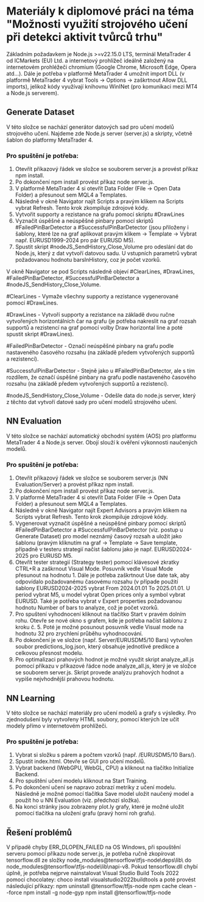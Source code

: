 # Materiály k diplomové práci na téma "Možnosti využití strojového učení při detekci aktivit tvůrců trhu"

Základním požadavkem je Node.js >=v22.15.0 LTS, terminál MetaTrader 4 od ICMarkets (EU) Ltd. a internetový prohlížeč ideálně založený na internetovém prohléžeči chromium (Google Chrome, Microsoft Edge, Opera atd...). Dále je potřeba v platformě MetaTrader 4 umožnit import DLL (v platformě MetaTrader 4 vybrat Tools -> Options -> zaškrtnout Allow DLL imports), jelikož kódy využívají knihovnu WinINet (pro komunikaci mezi MT4 a Node.js serverem).

## Generate Dataset

V této složce se nachází generátor datových sad pro učení modelů strojového učení. 
Najdeme zde Node.js server (server.js) a skripty, včetně šablon do platformy MetaTrader 4. 

### Pro spuštění je potřeba:

1. Otevřít příkazový řádek ve složce se souborem server.js a provést příkaz npm install.
2. Po dokončení npm install provést příkaz node server.js.
3. V platformě MetaTrader 4 si otevřít Data Folder (File -> Open Data Folder) a přesunout sem MQL4 a Templates.
4. Následně v okně Navigator najít Scripts a pravým klikem na Scripts vybrat Refresh. Tento krok zkompiluje zdrojové kódy.
5. Vytvořit supporty a rezistance na grafu pomocí skriptu #DrawLines
6. Vyznačit úspěšné a neúspěšné pinbary pomocí skriptů #FailedPinBarDetector a #SuccessfulPinBarDetector (jsou přiloženy i šablony, které lze na graf aplikovat pravým klikem -> Template -> Vybrat např. EURUSD1999-2024 pro pár EURUSD M5).
7. Spustit skript #nodeJS_SendHistory_Close_Volume pro odeslání dat do Node.js, který z dat vytvoří datovou sadu. U vstupních parametrů vybrat požadovanou hodnotu barsInHistory, coz je počet vzorků.

V okně Navigator se pod Scripts následně objeví #ClearLines, #DrawLines, #FailedPinBarDetector, #SuccessfulPinBarDetector a #nodeJS_SendHistory_Close_Volume.

#ClearLines - Vymaže všechny supporty a rezistance vygenerované pomocí #DrawLines.

#DrawLines - Vytvoří supporty a rezistance na základě dvou ručne vytvořených horizontálních čar na grafu (je potřeba nakreslit na graf rozsah supportů a rezistencí na graf pomocí volby Draw horizontal line a poté spustit skript #DrawLines).

#FailedPinBarDetector - Označí neúspěšné pinbary na grafu podle nastaveného časového rozsahu (na základě předem vytvořených supportů a rezistencí).

#SuccessfulPinBarDetector - Stejně jako u #FailedPinBarDetector, ale s tím rozdílem, že označí úspěšné pinbary na grafu podle nastaveného časového rozsahu (na základě předem vytvořených supportů a rezistencí).

#nodeJS_SendHistory_Close_Volume - Odešle data do node.js server, který z těchto dat vytvoří datové sady pro učení modelů strojového učení.

## NN Evaluation

V této složce se nachází automatický obchodní systém (AOS) pro platformu MetaTrader 4 a Node.js server. Obojí slouží k ověření výkonnosti naučených modelů.

### Pro spuštění je potřeba:

1. Otevřít příkazový řádek ve složce se souborem server.js (NN Evaluation/Server) a provést příkaz npm install.
2. Po dokončení npm install provést příkaz node server.js.
3. V platformě MetaTrader 4 si otevřít Data Folder (File -> Open Data Folder) a přesunout sem MQL4 a Templates.
4. Následně v okně Navigator najít Expert Advisors a pravým klikem na Scripts vybrat Refresh. Tento krok zkompiluje zdrojové kódy.
5. Vygenerovat vyznačit úspěšné a neúspěšné pinbary pomocí skriptů #FailedPinBarDetector a #SuccessfulPinBarDetector (viz. postup u Generate Dataset) pro model neznámý časový rozsah a uložit jako šablonu (pravým kliknutím na graf -> Template -> Save template, případně v testeru strategií načíst šablonu jako je např. EURUSD2024-2025 pro EURUSD M5.
6. Otevřít tester strategií (Strategy tester) pomocí klávesové zkratky CTRL+R a zaškrnout Visual Mode. Posuvník vedle Visual Mode přesunout na hodnotu 1. Dále je potřeba zaškrtnout Use date tak, aby odpovídalo požadovanému časovému rozsahu (v případe použití šablony EURUSD2024-2025 vybrat From 2024.01.01 To 2025.01.01. U period vybrat M5, u model vybrat Open prices only a symbol vybrat EURUSD. Také je potřeba vybrat v Expert properties požadovanou hodnotu Number of bars to analyze, což je počet vzorků.
7. Pro spuštení vyhodnocení kliknout na tlačítko Start v pravém dolním rohu. Otevře se nové okno s grafem, kde je potřeba načíst šablonu z kroku č. 5. Poté je možné posunout posuvník vedle Visual mode na hodnotu 32 pro zrychlení průběhu vyhodnocování.
8. Po dokončení je ve složce (např. Server/EURUSDM5/10 Bars) vytvořen soubor predictions_log.json, který obsahuje jednotlivé predikce a celkovou přesnost modelu.
9. Pro optimalizaci prahových hodnot je možné využit skript analyze_all.js pomocí příkazu v příkazové řádce node analyze_all.js, který je ve složce se souborem server.js. Skript provede analýzu prahových hodnot a vypíše nejvhodnější prahovou hodnotu.

## NN Learning

V této složce se nachází materiály pro učení modelů a grafy s výsledky.
Pro zjednodušení byly vytvořeny HTML soubory, pomocí kterých lze učit modely přímo v internetovém prohlížeči.

### Pro spuštění je potřeba:

1. Vybrat si složku s párem a počtem vzorků (např. /EURUSDM5/10 Bars/).
2. Spustit index.html. Otevře se GUI pro učení modelů.
3. Vybrat backend (WebGPU, WebGL, CPU) a kliknout na tlačítko Initialize Backend.
4. Pro spuštění učení modelu kliknout na Start Training.
5. Po dokončení učení se napravo zobrazí metriky z učení modelu. Následně je možné pomocí tlačítka Save model uložit naučený model a použít ho u NN Evaluation (viz. předchozí složka).
6. Na konci stránky jsou zobrazeny plot.ly grafy, které je možné uložit pomocí tlačítka na uložení grafu (pravý horní roh grafu). 

## Řešení problémů

V případě chyby ERR_DLOPEN_FAILED na OS Windows, při spouštění serveru pomocí příkazu node server.js, je potřeba ručně zkopírovat tensorflow.dll ze složky node_modules\@tensorflow\tfjs-node\deps\lib\ do node_modules\@tensorflow\tfjs-node\lib\napi-v8\. 
Pokud tensorflow.dll chybí úplně, je potřeba nejprve nainstalovat Visual Studio Build Tools 2022 pomocí chocolatey: 
choco install visualstudio2022buildtools
a poté provést následující příkazy:
npm uninstall @tensorflow/tfjs-node
npm cache clean --force
npm install -g node-gyp
npm install @tensorflow/tfjs-node

